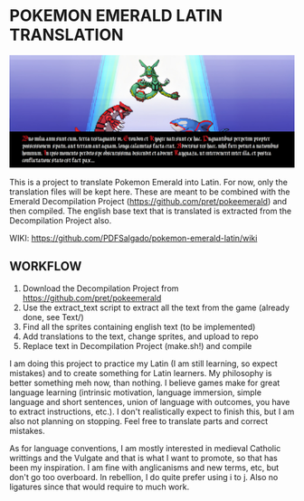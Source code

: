 # POKEMON EMERALD LATIN TRANSLATION

![](header.png)

This is a project to translate Pokemon Emerald into Latin. 
For now, only the translation files will be kept here. 
These are meant to be combined with the Emerald Decompilation Project (https://github.com/pret/pokeemerald) and then compiled. 
The english base text that is translated is extracted from the Decompilation Project also. 

WIKI: https://github.com/PDFSalgado/pokemon-emerald-latin/wiki

## WORKFLOW
1. Download the Decompilation Project from https://github.com/pret/pokeemerald 
2. Use the extract_text script to extract all the text from the game (already done, see Text/)
3. Find all the sprites containing english text (to be implemented)
4. Add translations to the text, change sprites, and upload to repo
5. Replace text in Decompilation Project (make.sh!) and compile


I am doing this project to practice my Latin (I am still learning, so expect mistakes) and to create something for Latin learners. My philosophy is better something meh now, than nothing. I believe games make for great language learning (intrinsic motivation, language immersion, simple language and short sentences, union of language with outcomes, you have to extract instructions, etc.). I don't realistically expect to finish this, but I am also not planning on stopping. Feel free to translate parts and correct mistakes.

As for language conventions, I am mostly interested in medieval Catholic writtings and the Vulgate and that is what I want to promote, so that has been my inspiration. I am fine with anglicanisms and new terms, etc, but  don't go too overboard. In rebellion, I do quite prefer using i to j. Also no ligatures since that would require to much work.

